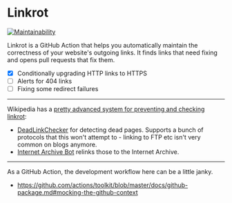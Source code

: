# Linkrot

[![Maintainability](https://api.codeclimate.com/v1/badges/60d76b0ce5d82d6fedbf/maintainability)](https://codeclimate.com/github/tmcw/linkrot/maintainability)

Linkrot is a GitHub Action that helps you automatically maintain the correctness of your
website's outgoing links. It finds links that need fixing and opens pull requests
that fix them.

- [x] Conditionally upgrading HTTP links to HTTPS
- [ ] Alerts for 404 links
- [ ] Fixing some redirect failures

---

Wikipedia has a [pretty advanced system for preventing and checking linkrot](https://en.wikipedia.org/wiki/Wikipedia:Link_rot):

- [DeadLinkChecker](https://github.com/wikimedia/DeadlinkChecker/blob/master/src/CheckIfDead.php)
  for detecting dead pages. Supports a bunch of protocols that this won't attempt to - linking to FTP
  etc isn't very common on blogs anymore.
- [Internet Archive Bot](https://github.com/internetarchive/internetarchivebot/blob/master/app/src/Core/parse.php)
  relinks those to the Internet Archive.

---

As a GitHub Action, the development workflow here can be a little janky.

- https://github.com/actions/toolkit/blob/master/docs/github-package.md#mocking-the-github-context
